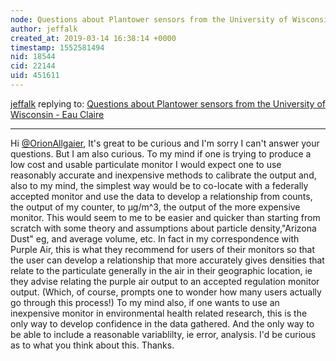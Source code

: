 ```yaml
---
node: Questions about Plantower sensors from the University of Wisconsin - Eau Claire
author: jeffalk
created_at: 2019-03-14 16:38:14 +0000
timestamp: 1552581494
nid: 18544
cid: 22144
uid: 451611
---
```




[jeffalk](../profile/jeffalk) replying to: [Questions about Plantower sensors from the University of Wisconsin - Eau Claire](../notes/OrionAllgaier/03-13-2019/questions-from-the-university-of-wisconsin-eau-claire)

----
 Hi [@OrionAllgaier](/profile/OrionAllgaier),  It's great to be curious and I'm sorry I can't answer your questions. But I am also curious. To my mind if one is trying to produce a low cost and usable particulate monitor I would expect one to use reasonably accurate and inexpensive methods to calibrate the output and, also to my mind, the simplest way would be to co-locate with a federally accepted monitor and use the data to develop a relationship from counts, the output of my counter, to µg/m^3, the output of the more expensive monitor. This would seem to me to be easier and quicker than starting from scratch with some theory and assumptions about particle density,"Arizona Dust" eg, and average volume, etc. In fact in my correspondence with Purple Air, this is what they recommend for users of their monitors so that the user can develop a relationship that more accurately gives densities that relate to the particulate generally in the air in their geographic location, ie they advise relating the purple air output to an accepted regulation monitor output. (Which, of course, prompts one to wonder how many users actually go through this process!)  To my mind also, if one wants to use an inexpensive monitor in environmental health related research, this is the only way to develop confidence in the data gathered. And the only way to be able to include a reasonable variablilty, ie error, analysis. I'd be curious as to what you think about this.  Thanks.
